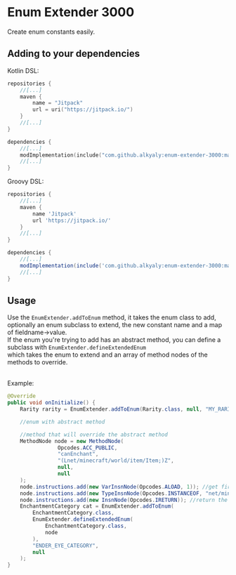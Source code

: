 # Enum Extender 3000

Create enum constants easily.

## Adding to your dependencies

Kotlin DSL:
```kotlin
repositories {
    //[...]
    maven {
        name = "Jitpack"
        url = uri("https://jitpack.io/")
    }
    //[...]
}

dependencies {
    //[...]
    modImplementation(include("com.github.alkyaly:enum-extender-3000:master-SNAPSHOT")!!)
    //[...]
}
```

Groovy DSL:
```groovy
repositories {
    //[...]
    maven {
        name 'Jitpack'
        url 'https://jitpack.io/'
    }
    //[...]
}

dependencies {
    //[...]
    modImplementation(include('com.github.alkyaly:enum-extender-3000:master-SNAPSHOT'))
    //[...]
}
```

## Usage

Use the `EnumExtender.addToEnum` method, it takes the enum class to add, optionally an enum subclass to extend, the new constant name and a map of fieldname->value.<br>
If the enum you're trying to add has an abstract method, you can define a subclass with `EnumExtender.defineExtendedEnum`<br>
which takes the enum to extend and an array of method nodes of the methods to override.

<br>
Example:

```java
@Override
public void onInitialize() {
    Rarity rarity = EnumExtender.addToEnum(Rarity.class, null, "MY_RARITY", Map.of("color", ChatFormatting.AQUA)); //simple enum

    //enum with abstract method    

    //method that will override the abstract method
    MethodNode node = new MethodNode(
                Opcodes.ACC_PUBLIC,
                "canEnchant",
                "(Lnet/minecraft/world/item/Item;)Z",
                null,
                null
    );
    node.instructions.add(new VarInsnNode(Opcodes.ALOAD, 1)); //get first parameter (0=this, 1=parameter)
    node.instructions.add(new TypeInsnNode(Opcodes.INSTANCEOF, "net/minecraft/world/item/EnderEyeItem")); //item instanceof EnderEyeItem
    node.instructions.add(new InsnNode(Opcodes.IRETURN)); //return the result of the above
    EnchantmentCategory cat = EnumExtender.addToEnum(
        EnchantmentCategory.class,
        EnumExtender.defineExtendedEnum(
            EnchantmentCategory.class,
            node
        ),
        "ENDER_EYE_CATEGORY",
        null
    );
}
```

